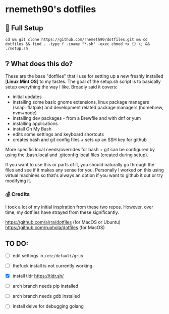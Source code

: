 # rnemeth90's dotfiles

## 🔨 Full Setup

```
cd && git clone https://github.com/rnemeth90/dotfiles.git && cd dotfiles && find . -type f -iname "*.sh" -exec chmod +x {} \; && ./setup.sh
```

## ❔ What does this do?

These are the base "dotfiles" that I use for setting up a new freshly installed [**Linux Mint OS**] to my tastes. The goal of the setup.sh script is to basically setup everything the way I like. Broadly said it covers:

- initial updates
- installing some basic gnome extensions, linux package managers (snap+flatpak) and development related package managers (homebrew, nvm+node)
- installing dev packages - from a Brewfile and with dnf or yum
- installing applications
- install Oh My Bash
- edits some settings and keyboard shortcuts
- creates bash and git config files + sets up an SSH key for github

More specific local needs/overrides for bash + git can be configured by using the
.bash.local and .gitconfig.local files (created during setup).

If you want to use this or parts of it, you should naturally go through the files and see if it makes any sense for you. Personally I worked on this using virtual machines so that's always an option if you want to github it out or try modifying it.

### 💰 Credits

I took a lot of my initial inspiration from these two repos. However, over time, my dotfiles have strayed from these significantly.

https://github.com/alrra/dotfiles (for MacOS or Ubuntu)
https://github.com/ruohola/dotfiles (for MacOS)

## TO DO:
- [ ] edit settings in `/etc/default/grub`
- [ ] thefuck install is not currently working
- [x] install tldr https://tldr.sh/
- [ ] arch branch needs pip installed
- [ ] arch branch needs gdb installed
- [ ] install delve for debugging golang

